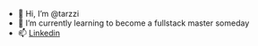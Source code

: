 - 👋 Hi, I’m @tarzzi
- 🌱 I’m currently learning to become a fullstack master someday
- 📫 [Linkedin](https://linkedin.com/in/urrio)

